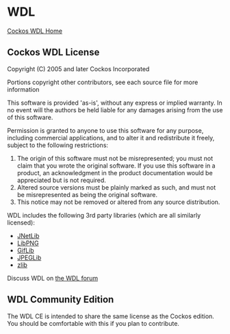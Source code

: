 # WDL

[Cockos WDL Home](http://www.cockos.com/wdl/)

## Cockos WDL License

Copyright (C) 2005 and later Cockos Incorporated

Portions copyright other contributors, see each source file for more information

This software is provided 'as-is', without any express or implied warranty.  In no event will the authors be held liable for any damages arising from the use of this software.

Permission is granted to anyone to use this software for any purpose, including commercial applications, and to alter it and redistribute it freely, subject to the following restrictions:

1. The origin of this software must not be misrepresented; you must not claim that you wrote the original software. If you use this software in a product, an acknowledgment in the product documentation would be appreciated but is not required.
1. Altered source versions must be plainly marked as such, and must not be misrepresented as being the original software.
1. This notice may not be removed or altered from any source distribution.

WDL includes the following 3rd party libraries (which are all similarly licensed):

* [JNetLib](http://www.nullsoft.com/free/jnetlib)
* [LibPNG](http://www.libpng.org/pub/png)
* [GifLib](http://sourceforge.net/projects/libungif)
* [JPEGLib](http://www.ijg.org/)
* [zlib](http://www.zlib.net/)

Discuss WDL on [the WDL forum](http://forum.cockos.com/forumdisplay.php?f=32)

## WDL Community Edition

The WDL CE is intended to share the same license as the Cockos edition. You should be comfortable with this if you plan to contribute.
